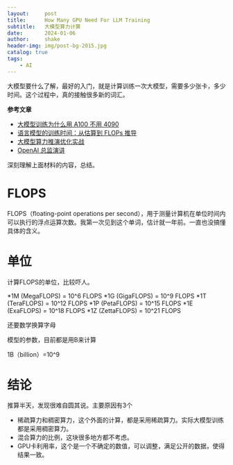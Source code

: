 ```yaml
---
layout:     post
title:      How Many GPU Need For LLM Training
subtitle:   大模型算力计算
date:       2024-01-06
author:     shake
header-img: img/post-bg-2015.jpg
catalog: true
tags:
    - AI
---
```


大模型要什么了解，最好的入门，就是计算训练一次大模型，需要多少张卡，多少时间。这个过程中，真的接触很多新的词汇。



**参考文章**

* [大模型训练为什么用 A100 不用 4090
](https://mp.weixin.qq.com/s/PCbvJdIKGXDugUt1aul5Cg)
* [语言模型的训练时间：从估算到 FLOPs 推导
](https://zhuanlan.zhihu.com/p/646905171)
* [大模型算力推演优化实战
](https://mp.weixin.qq.com/s/oUe_Vw0vfMvXJ-w97dkK4w)
* [OpenAI 总监演讲](https://36kr.com/p/2278602196457221)

深刻理解上面材料的内容，总结。




# FLOPS

FLOPS（floating-point operations per second），用于测量计算机在单位时间内可以执行的浮点运算次数。我第一次见到这个单词，估计就一年前。一直也没搞懂具体的含义。


# 单位

计算FLOPS的单位，比较吓人。

*1M (MegaFLOPS) = 10^6 FLOPS
*1G (GigaFLOPS) = 10^9 FLOPS
*1T (TeraFLOPS) = 10^12 FLOPS
*1P (PetaFLOPS) = 10^15 FLOPS
*1E (ExaFLOPS) = 10^18 FLOPS
*1Z (ZettaFLOPS) = 10^21 FLOPS

还要数学换算字母

模型的参数，目前都是用B来计算

1B（billion）=10^9


# 结论

推算半天，发现很难自圆其说。主要原因有3个

* 稀疏算力和稠密算力，这个外面的计算，都是采用稀疏算力。实际大模型训练都是采用稠密算力。
* 混合算力的比例，这块很多地方都不考虑。
* GPU卡利用率，这个是一个不确定的数值，可以调整，满足公开的数据，使得结果一致。



























